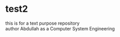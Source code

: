 # test2
this is for a text purpose repository
<br>
author Abdullah as a Computer System Engineering
